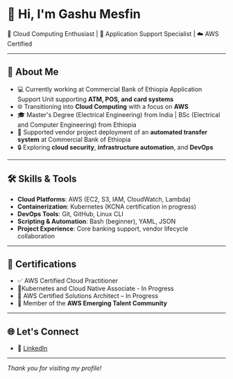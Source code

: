 # 👋 Hi, I'm Gashu Mesfin

🎯 Cloud Computing Enthusiast | 🏦 Application Support Specialist | ☁️ AWS Certified

---

## 🌟 About Me

- 💻 Currently working at Commercial Bank of Ethiopia Application Support Unit supporting **ATM, POS, and card systems**
- 🌐 Transitioning into **Cloud Computing** with a focus on **AWS**
- 🎓 Master's Degree (Electrical Engineering) from India | BSc (Electrical and Computer Engineering) from Ethiopia
- 🤝 Supported vendor project deployment of an **automated transfer system** at Commercial Bank of Ethiopia
- 🔒 Exploring **cloud security**, **infrastructure automation**, and **DevOps**

---

## 🛠️ Skills & Tools

- **Cloud Platforms**: AWS (EC2, S3, IAM, CloudWatch, Lambda)
- **Containerization**: Kubernetes (KCNA certification in progress)
- **DevOps Tools**: Git, GitHub, Linux CLI
- **Scripting & Automation**: Bash (beginner), YAML, JSON
- **Project Experience**: Core banking support, vendor lifecycle collaboration

---

## 📜 Certifications

- ✅ AWS Certified Cloud Practitioner
- 🔄Kubernetes and Cloud Native Associate - In Progress
- 🔄 AWS Certified Solutions Architect – In Progress
- 🌟 Member of the **AWS Emerging Talent Community**

---

## 🌐 Let's Connect

- 💼 [LinkedIn](www.linkedin.com/in/gashu-mesfin-b73208177) 
  

---

_Thank you for visiting my profile!_

